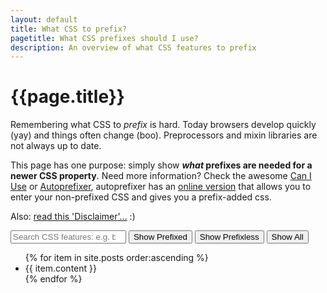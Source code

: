```yaml
---
layout: default
title: What CSS to prefix?
pagetitle: What CSS prefixes should I use?
description: An overview of what CSS features to prefix
---
```


# {{page.title}}

Remembering what CSS to <i class="prefixme">prefix</i> is hard. Today browsers develop quickly (yay) and things often change (boo). Preprocessors and mixin libraries are not always up to date.

This page has one purpose: simply show **_what_ prefixes are needed for a newer CSS property**. Need more information? Check the awesome [Can I Use](http://caniuse.com) or [Autoprefixer](https://github.com/postcss/autoprefixer), autoprefixer has an [online version](https://goonlinetools.com/autoprefixer/) that allows you to enter your non-prefixed CSS and gives you a prefix-added css.

Also: [read this 'Disclaimer'…](disclaimer.html) :)

<div id="feature-list">
	<div class="search-features">
		<input class="search"
			name="search"
			id="search"
			type="search"
			placeholder="Search CSS features: e.g. box-shadow" />
		<button type="button" class="filter" id="filter-prefixed">Show Prefixed</button>
		<button type="button" class="filter" id="filter-prefixless">Show Prefixless</button>
		<button type="button" class="filter is-active" id="filter-none">Show All</button>
	</div>
	<ul class="list">
		{% for item in site.posts order:ascending %}
			<li>{{ item.content }}</li>
		{% endfor %}
	</ul>
</div>
